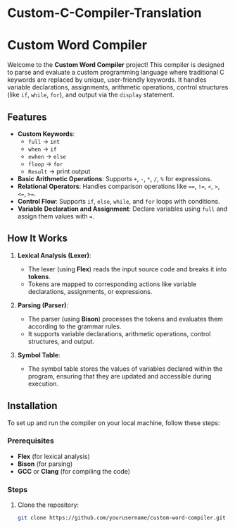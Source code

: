 # Custom-C-Compiler-Translation
# Custom Word Compiler

Welcome to the **Custom Word Compiler** project! This compiler is designed to parse and evaluate a custom programming language where traditional C keywords are replaced by unique, user-friendly keywords. It handles variable declarations, assignments, arithmetic operations, control structures (like `if`, `while`, `for`), and output via the `display` statement.

## Features
- **Custom Keywords**: 
  - `full` → `int`
  - `when` → `if`
  - `ewhen` → `else`
  - `floop` → `for`
  - `Result` → print output
- **Basic Arithmetic Operations**: Supports `+`, `-`, `*`, `/`, `%` for expressions.
- **Relational Operators**: Handles comparison operations like `==`, `!=`, `<`, `>`, `<=`, `>=`.
- **Control Flow**: Supports `if`, `else`, `while`, and `for` loops with conditions.
- **Variable Declaration and Assignment**: Declare variables using `full` and assign them values with `=`.
  
## How It Works

1. **Lexical Analysis (Lexer)**: 
   - The lexer (using **Flex**) reads the input source code and breaks it into **tokens**.
   - Tokens are mapped to corresponding actions like variable declarations, assignments, or expressions.

2. **Parsing (Parser)**: 
   - The parser (using **Bison**) processes the tokens and evaluates them according to the grammar rules.
   - It supports variable declarations, arithmetic operations, control structures, and output.

3. **Symbol Table**: 
   - The symbol table stores the values of variables declared within the program, ensuring that they are updated and accessible during execution.

## Installation

To set up and run the compiler on your local machine, follow these steps:

### Prerequisites
- **Flex** (for lexical analysis)
- **Bison** (for parsing)
- **GCC** or **Clang** (for compiling the code)

### Steps
1. Clone the repository:
   ```bash
   git clone https://github.com/yourusername/custom-word-compiler.git
```

